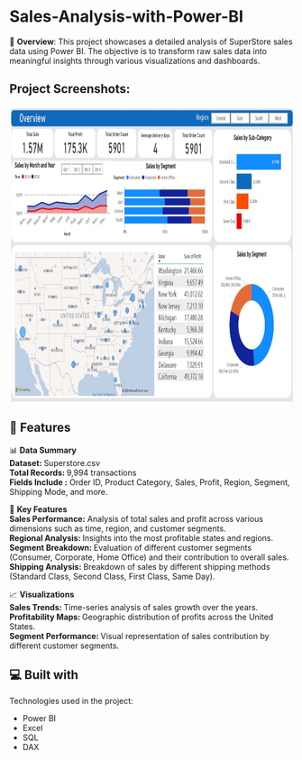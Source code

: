 # Sales-Analysis-with-Power-BI
 📄 <b>Overview</b>: This project showcases a detailed analysis of SuperStore sales data using Power BI. The objective is to transform raw sales data into meaningful insights through various visualizations and dashboards.

<h2>Project Screenshots:</h2>

<img src="https://github.com/Bhaveshium/Sales-Analysis-with-Power-BI/blob/main/SuperStore%20Sales%20Dashboard.jpeg" alt="project-screenshot" width="921" height="526/">

 <b><h2>🧐 Features</h2> </b>

📊 <b>Data Summary </b> <br> 
 <b>Dataset: </b> Superstore.csv <br> 
 <b>Total Records: </b> 9,994 transactions <br> 
 <b>Fields Include :</b> Order ID, Product Category, Sales, Profit, Region, Segment, Shipping Mode, and more.

🚀 <b> Key Features </b> <br> 
<b>Sales Performance:</b> Analysis of total sales and profit across various dimensions such as time, region, and customer segments. <br> 
<b>Regional Analysis: </b> Insights into the most profitable states and regions. <br> 
<b>Segment Breakdown: </b> Evaluation of different customer segments (Consumer, Corporate, Home Office) and their contribution to overall sales. <br> 
<b>Shipping Analysis: </b> Breakdown of sales by different shipping methods (Standard Class, Second Class, First Class, Same Day).

📈  <b>Visualizations </b> <br> 
<b>Sales Trends: </b> Time-series analysis of sales growth over the years. <br> 
<b>Profitability Maps: </b> Geographic distribution of profits across the United States. <br> 
<b>Segment Performance: </b> Visual representation of sales contribution by different customer segments.  
  
<h2>💻 Built with</h2>

Technologies used in the project:

*   Power BI
*   Excel
*   SQL
*   DAX
